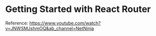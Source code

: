 # Getting Started with React Router
Reference: https://www.youtube.com/watch?v=JNWSMJshmOQ&ab_channel=NetNinja